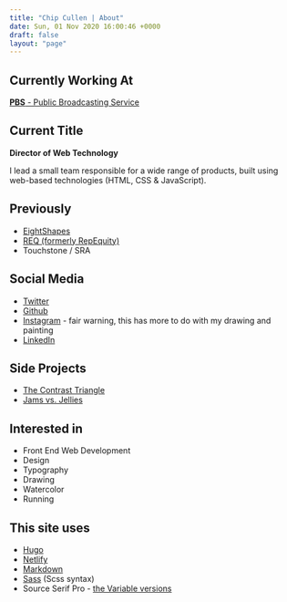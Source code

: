 ```yaml
---
title: "Chip Cullen | About"
date: Sun, 01 Nov 2020 16:00:46 +0000
draft: false
layout: "page"
---
```



## Currently Working At

[**PBS** - Public Broadcasting Service](https://www.pbs.org/)

## Current Title

**Director of Web Technology**

I lead a small team responsible for a wide range of products, built using web-based technologies (HTML, CSS & JavaScript).

## Previously

- [EightShapes](https://eightshapes.com/)
- [REQ (formerly RepEquity)](https://req.co/)
- Touchstone / SRA

## Social Media

- [Twitter](https://twitter.com/chipcullen)
- [Github](https://github.com/chipcullen)
- [Instagram](https://www.instagram.com/chipcullen/') - fair warning, this has more to do with my drawing and painting
- [LinkedIn](https://www.linkedin.com/in/chipcullen/)

## Side Projects

- [The Contrast Triangle](https://contrast-triangle.com/)
-  [Jams vs. Jellies](https://jamsvsjellies.info/)

## Interested in

- Front End Web Development
- Design
- Typography
- Drawing
- Watercolor
- Running

## This site uses

- [Hugo](https://gohugo.io/)
- [Netlify](https://www.netlify.com/)
- [Markdown](https://daringfireball.net/projects/markdown/syntax)
- [Sass](https://sass-lang.com/) (Scss syntax)
-  Source Serif Pro - [the Variable versions](https://github.com/adobe-fonts/source-serif-pro/tree/release/VAR)
